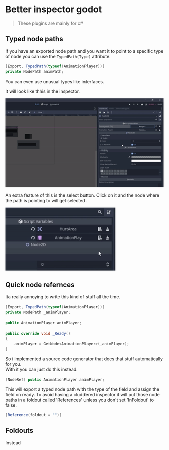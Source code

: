 Better inspector godot
=================
> These plugins are mainly for c#


Typed node paths
------------------------------

If you have an exported node path and you want it to point to a specific type of node you can use the `TypedPath(Type)` attribute.
```c#
[Export, TypedPath(typeof(AnimationPlayer))]
private NodePath animPath;
```
You can even use unusual types like interfaces.

It will look like thhis in the inspector.

![Alt text](Screenshots/TypedPaths.gif)

An extra feature of this is the select button. Click on it and the node where the path is pointing to will get selected.

<img src="Screenshots/PathSelect.gif" width="350" height="200" />

Quick node refernces
---------------------------

Ita really annoying to write this kind of stuff all the time.

```c#
[Export, TypedPath(typeof(AnimationPlayer))]
private NodePath _animPlayer;

public AnimationPlayer animPlayer;

public override void _Ready()
{
    animPlayer = GetNode<AnimationPlayer>(_animPlayer);
}
```
So i implemented a source code generator that does that stuff automatically for you.\
With it you can just do this instead.

```c#
[NodeRef] public AnimationPlayer animPlayer;
```

This will export a typed node path with the type of the field and assign the field on ready.
To avoid having a cluddered inspector it will put those 
node paths in a foldout called 'References' unless you don't set 'InFoldout' to false.
```c#
[Reference(foldout = "")]
```

Foldouts
--------------

Instead